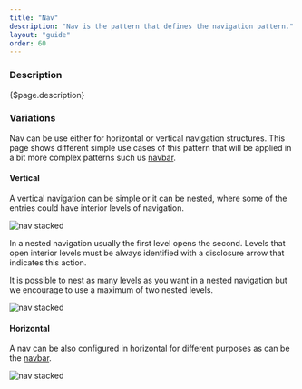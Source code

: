 ```yaml
---
title: "Nav"
description: "Nav is the pattern that defines the navigation pattern."
layout: "guide"
order: 60
---
```


### Description

{$page.description}

### Variations

Nav can be use either for horizontal or vertical navigation structures. This page shows different simple use cases of this pattern that will be applied in a bit more complex patterns such us [navbar](./navbar.html).

#### Vertical
A vertical navigation can be simple or it can be nested, where some of the entries could have interior levels of navigation.

![nav stacked](/images/lexicon-1/navStacked.png)

In a nested navigation usually the first level opens the second. Levels that open interior levels must be always identified with a disclosure arrow that indicates this action.

It is possible to nest as many levels as you want in a nested navigation but we encourage to use a maximum of two nested levels.

![nav stacked](/images/lexicon-1/navNested.png)

#### Horizontal
A nav can be also configured in horizontal for different purposes as can be the [navbar](./navbar.html).

![nav stacked](/images/lexicon-1/navHorizontal.png)
